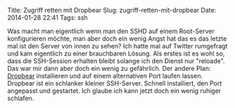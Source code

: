 Title: Zugriff retten mit Dropbear
Slug: zugriff-retten-mit-dropbear 
Date: 2014-01-28 22:41
Tags: ssh


Was macht man eigentlich wenn man den SSHD auf einem Root-Server konfigurieren möchte, man aber doch ein wenig Angst hat das es das letzte mal ist den Server von innen zu sehen? Ich hatte mal auf Twitter rumgefragt und kam eigentlich zu einer brauchbaren Lösung. Als erstes ist es wohl so, dass die SSH-Session erhalten bleibt solange ich den Dienst nur "reloade". Das war mir dann aber doch ein wenig zu gefährlich. Der andere Plan: [Dropbear](https://de.wikipedia.org/wiki/Dropbear) installieren und auf einem alternativen Port laufen lassen. Dropbear ist ein schlanker kleiner SSH-Server. Schnell installiert, den Port angepasst und gestartet. Ich glaube ich kann jetzt doch ein wenig ruhiger schlafen.
